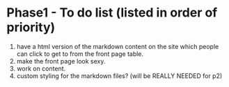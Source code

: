 # Phase1 - To do list (listed in order of priority)
1. have a html version of the markdown content on the site which people can click to get to from the front page table.
2. make the front page look sexy.
3. work on content.
3. custom styling for the markdown files? (will be REALLY NEEDED for p2)

